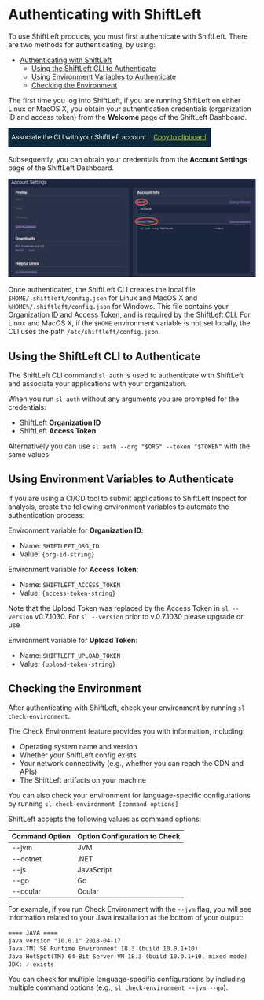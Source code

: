 # Authenticating with ShiftLeft

To use ShiftLeft products, you must first authenticate with ShiftLeft. There are two methods for authenticating, by using:

- [Authenticating with ShiftLeft](#authenticating-with-shiftleft)
  - [Using the ShiftLeft CLI to Authenticate](#using-the-shiftleft-cli-to-authenticate)
  - [Using Environment Variables to Authenticate](#using-environment-variables-to-authenticate)
  - [Checking the Environment](#checking-the-environment)

The first time you log into ShiftLeft, if you are running ShiftLeft on either Linux or MacOS X, you obtain your authentication credentials (organization ID and access token) from the **Welcome** page of the ShiftLeft Dashboard. 

   ![Location of Code to Authenticate](img/authenticate.jpg)

Subsequently, you can obtain your credentials from the **Account Settings** page of the ShiftLeft Dashboard.

   ![Credentials](img/credentials.jpg)

Once authenticated, the ShiftLeft CLI creates the local file `$HOME/.shiftleft/config.json` for Linux and MacOS X and `%HOME%/.shiftleft/config.json` for Windows. This file contains your Organization ID and Access Token, and is required by the ShiftLeft CLI. For Linux and MacOS X, if the `$HOME` environment variable is not set locally, the CLI uses the path `/etc/shiftleft/config.json`.

## Using the ShiftLeft CLI to Authenticate

The ShiftLeft CLI command `sl auth` is used to authenticate with ShiftLeft and associate your applications with your organization.

When you run `sl auth` without any arguments you are prompted for the credentials:

* ShiftLeft **Organization ID**
* ShiftLeft **Access Token**

Alternatively you can use `sl auth --org "$ORG" --token "$TOKEN"` with the same values.

## Using Environment Variables to Authenticate

If you are using a CI/CD tool to submit applications to ShiftLeft Inspect for analysis, create the following environment variables to automate the authentication process: 

Environment variable for **Organization ID**:
- Name: `SHIFTLEFT_ORG_ID`
- Value: `{org-id-string}`

Environment variable for **Access Token**:
- Name: `SHIFTLEFT_ACCESS_TOKEN`
- Value: `{access-token-string}`

Note that the Upload Token was replaced by the Access Token in `sl --version` v0.7.1030. For `sl --version` prior to v.0.7.1030 please upgrade or use 

Environment variable for **Upload Token**:
- Name: `SHIFTLEFT_UPLOAD_TOKEN`
- Value: `{upload-token-string}`

## Checking the Environment

After authenticating with ShiftLeft, check your environment by running `sl check-environment`.

The Check Environment feature provides you with information, including:

* Operating system name and version
* Whether your ShiftLeft config exists
* Your network connectivity (e.g., whether you can reach the CDN and APIs)
* The ShiftLeft artifacts on your machine

You can also check your environment for language-specific configurations by running `sl check-environment [command options]`

ShiftLeft accepts the following values as command options:

| Command Option | Option Configuration to Check |
| - | - |
| --jvm | JVM |
| --dotnet | .NET |
| --js | JavaScript |
| --go | Go |
| --ocular | Ocular |

For example, if you run Check Environment with the `--jvm` flag, you will see information related to your Java installation at the bottom of your output:

```text
==== JAVA ====
java version "10.0.1" 2018-04-17
Java(TM) SE Runtime Environment 18.3 (build 10.0.1+10)
Java HotSpot(TM) 64-Bit Server VM 18.3 (build 10.0.1+10, mixed mode)
JDK: ✓ exists
```

You can check for multiple language-specific configurations by including multiple command options (e.g., `sl check-environment --jvm --go`).